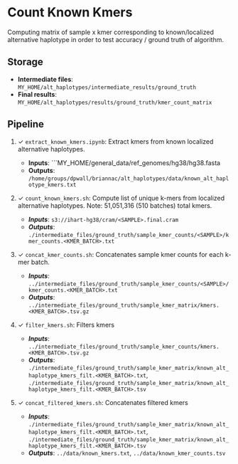 # Count Known Kmers
Computing matrix of sample x kmer corresponding to known/localized alternative haplotype in order to test accuracy / ground truth of algorithm.

## Storage

- **Intermediate files**: ```MY_HOME/alt_haplotypes/intermediate_results/ground_truth```
- **Final results**: ```MY_HOME/alt_haplotypes/results/ground_truth/kmer_count_matrix```

## Pipeline

1.  ✓ ```extract_known_kmers.ipynb```: Extract kmers from known localized alternative haplotypes. 
    - **Inputs**: ```MY_HOME/general_data/ref_genomes/hg38/hg38.fasta
    - **Outputs**: ```/home/groups/dpwall/briannac/alt_haplotypes/data/known_alt_haplotype_kmers.txt```

2.  ✓ ```count_known_kmers.sh```: Compute list of unique k-mers from localized alternative haplotypes. Note: 51,051,316 (510 batches) total kmers. 
    - ***Inputs***: ```s3://ihart-hg38/cram/<SAMPLE>.final.cram```
    - ***Outputs***: ```./intermediate_files/ground_truth/sample_kmer_counts/<SAMPLE>/kmer_counts.<KMER_BATCH>.txt```

4.  ✓ ```concat_kmer_counts.sh```: Concatenates sample kmer counts for each k-mer batch. 
    - ***Inputs***:  ```../intermediate_files/ground_truth/sample_kmer_counts/<SAMPLE>/kmer_counts.<KMER_BATCH>.txt``` 
    - ***Outputs***:  ```../intermediate_files/ground_truth/sample_kmer_matrix/kmers.<KMER_BATCH>.tsv.gz```
    
5.  ✓ ```filter_kmers.sh```: Filters kmers
    - ***Inputs***:  ```../intermediate_files/ground_truth/sample_kmer_counts/kmers.<KMER_BATCH>.tsv.gz``` 
    - ***Outputs***:  ```./intermediate_files/ground_truth/sample_kmer_matrix/known_alt_haplotype_kmers_filt.<KMER_BATCH>.txt```, ```./intermediate_files/ground_truth/sample_kmer_matrix/known_alt_haplotype_kmers_filt.<KMER_BATCH>.tsv```
    
6.  ✓ ```concat_filtered_kmers.sh```: Concatenates filtered kmers
    - ***Inputs***:  ```./intermediate_files/ground_truth/sample_kmer_matrix/known_alt_haplotype_kmers_filt.<KMER_BATCH>.txt```, ```./intermediate_files/ground_truth/sample_kmer_matrix/known_alt_haplotype_kmers_filt.<KMER_BATCH>.tsv```
    - ***Outputs***:  ```../data/known_kmers.txt```, ```../data/known_kmer_counts.tsv```